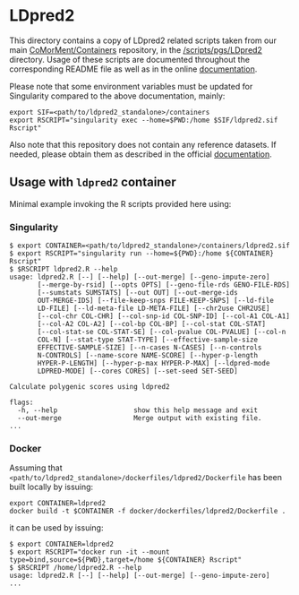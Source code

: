 # LDpred2

This directory contains a copy of LDpred2 related scripts taken from our main [CoMorMent/Containers](https://github.com/comorment/containers) repository, 
in the [<containers>/scripts/pgs/LDpred2](https://github.com/comorment/containers/tree/main/scripts/pgs/LDpred2) directory. 
Usage of these scripts are documented throughout the corresponding README file as well as in the online [documentation](https://comorment-containers.readthedocs.io/en/latest/scripts/pgs/LDpred2/README.html).

Please note that some environment variables must be updated for Singularity compared to the above documentation, mainly:

```
export SIF=<path/to/ldpred2_standalone>/containers
export RSCRIPT="singularity exec --home=$PWD:/home $SIF/ldpred2.sif Rscript"
```

Also note that this repository does not contain any reference datasets.
If needed, please obtain them as described in the official [documentation](https://comorment-containers.readthedocs.io/en/latest/scripts/pgs/LDpred2/README.html).

## Usage with ``ldpred2`` container

Minimal example invoking the R scripts provided here using:

### Singularity

```
$ export CONTAINER=<path/to/ldpred2_standalone>/containers/ldpred2.sif
$ export RSCRIPT="singularity run --home=${PWD}:/home ${CONTAINER} Rscript"
$ $RSCRIPT ldpred2.R --help
usage: ldpred2.R [--] [--help] [--out-merge] [--geno-impute-zero]
       [--merge-by-rsid] [--opts OPTS] [--geno-file-rds GENO-FILE-RDS]
       [--sumstats SUMSTATS] [--out OUT] [--out-merge-ids
       OUT-MERGE-IDS] [--file-keep-snps FILE-KEEP-SNPS] [--ld-file
       LD-FILE] [--ld-meta-file LD-META-FILE] [--chr2use CHR2USE]
       [--col-chr COL-CHR] [--col-snp-id COL-SNP-ID] [--col-A1 COL-A1]
       [--col-A2 COL-A2] [--col-bp COL-BP] [--col-stat COL-STAT]
       [--col-stat-se COL-STAT-SE] [--col-pvalue COL-PVALUE] [--col-n
       COL-N] [--stat-type STAT-TYPE] [--effective-sample-size
       EFFECTIVE-SAMPLE-SIZE] [--n-cases N-CASES] [--n-controls
       N-CONTROLS] [--name-score NAME-SCORE] [--hyper-p-length
       HYPER-P-LENGTH] [--hyper-p-max HYPER-P-MAX] [--ldpred-mode
       LDPRED-MODE] [--cores CORES] [--set-seed SET-SEED]

Calculate polygenic scores using ldpred2

flags:
  -h, --help                   show this help message and exit
  --out-merge                  Merge output with existing file.
...
```

### Docker

Assuming that ``<path/to/ldpred2_standalone>/dockerfiles/ldpred2/Dockerfile`` has been built locally by issuing:

```
export CONTAINER=ldpred2
docker build -t $CONTAINER -f docker/dockerfiles/ldpred2/Dockerfile .
```

it can be used by issuing:

```
$ export CONTAINER=ldpred2
$ export RSCRIPT="docker run -it --mount type=bind,source=${PWD},target=/home ${CONTAINER} Rscript"
$ $RSCRIPT /home/ldpred2.R --help
usage: ldpred2.R [--] [--help] [--out-merge] [--geno-impute-zero]
...
```
